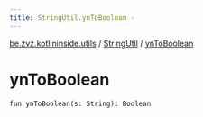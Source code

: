 ```yaml
---
title: StringUtil.ynToBoolean - 
---
```


[be.zvz.kotlininside.utils](../index.html) / [StringUtil](index.html) / [ynToBoolean](./yn-to-boolean.html)

# ynToBoolean

`fun ynToBoolean(s: String): Boolean`